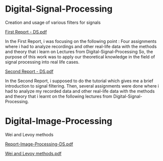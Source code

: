 # Digital-Signal-Processing
Creation and usage of various filters for signals

[First Report - DS.pdf](https://github.com/Jokuchh/Digital-Signal-Processing/files/8840778/First.Report.-.DS.pdf)

In the First Report, i was focusing on the following point : Four assignments where i had to analyze recordings and other real-life data with the methods and theory that i learn on Lectures from Digital-Signal-Processing
So, the purpose of this work was to apply our theoretical knowledge in the field of signal processing into real life cases.

[Second Report - DS.pdf](https://github.com/Jokuchh/Digital-Signal-Processing/files/8840777/Second.Report.-.DS.pdf)

In the Second Report, i supposed to do the tutorial which gives me a brief introduction to signal filtering. Then, several assignments were done where i had to analyze my recorded data and other real-life data with the methods and theory that i learnt on the following lectures from Digital-Signal-Processing.


# Digital-Image-Processing
Wei and Levoy methods

[Report-Image-Processing-DS.pdf](https://github.com/Jokuchh/Digital-Signal-Processing----Digital-Image-Processing/files/8840804/Report-Image-Processing-DS.pdf)

[Wei and Levoy methods.pdf](https://github.com/Jokuchh/Digital-Signal-Processing----Digital-Image-Processing/files/8840811/Wei.and.Levoy.methods.pdf)
